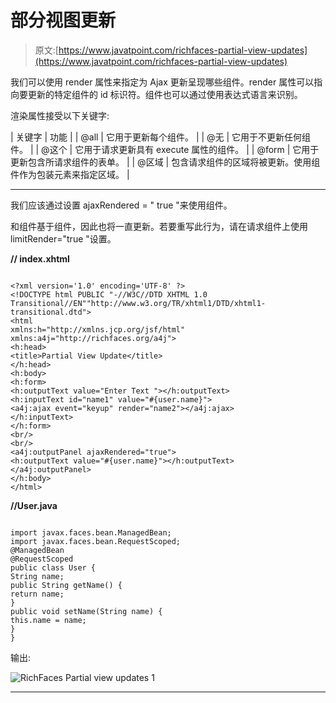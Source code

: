 # 部分视图更新

> 原文:[https://www.javatpoint.com/richfaces-partial-view-updates](https://www.javatpoint.com/richfaces-partial-view-updates)

我们可以使用 render 属性来指定为 Ajax 更新呈现哪些组件。render 属性可以指向要更新的特定组件的 id 标识符。组件也可以通过使用表达式语言来识别。

渲染属性接受以下关键字:

| 关键字 | 功能 |
| @all | 它用于更新每个组件。 |
| @无 | 它用于不更新任何组件。 |
| @这个 | 它用于请求更新具有 execute 属性的组件。 |
| @form | 它用于更新包含所请求组件的表单。 |
| @区域 | 包含请求组件的区域将被更新。使用<region>组件作为包装元素来指定区域。</region> |

* * *

我们应该通过设置 ajaxRendered = " true "来使用<outputpanel>组件。</outputpanel>

<message>和<messages>组件基于<outputpanel>组件，因此也将一直更新。若要重写此行为，请在请求组件上使用 limitRender="true "设置。</outputpanel></messages></message>

**// index.xhtml**

```

<?xml version='1.0' encoding='UTF-8' ?>
<!DOCTYPE html PUBLIC "-//W3C//DTD XHTML 1.0 Transitional//EN""http://www.w3.org/TR/xhtml1/DTD/xhtml1-transitional.dtd">
<html 
xmlns:h="http://xmlns.jcp.org/jsf/html"
xmlns:a4j="http://richfaces.org/a4j">
<h:head>
<title>Partial View Update</title>
</h:head>
<h:body>
<h:form>
<h:outputText value="Enter Text "></h:outputText>
<h:inputText id="name1" value="#{user.name}">
<a4j:ajax event="keyup" render="name2"></a4j:ajax>
</h:inputText>
</h:form>
<br/>
<br/>
<a4j:outputPanel ajaxRendered="true">
<h:outputText value="#{user.name}"></h:outputText>
</a4j:outputPanel>
</h:body>
</html>

```

**//User.java**

```

import javax.faces.bean.ManagedBean;
import javax.faces.bean.RequestScoped;
@ManagedBean
@RequestScoped
public class User {
String name;
public String getName() {
return name;
}
public void setName(String name) {
this.name = name;
}
}

```

输出:

![RichFaces Partial view updates 1](../Images/9c116e1cb766ad04d8eb096f6746188f.png)

* * *
